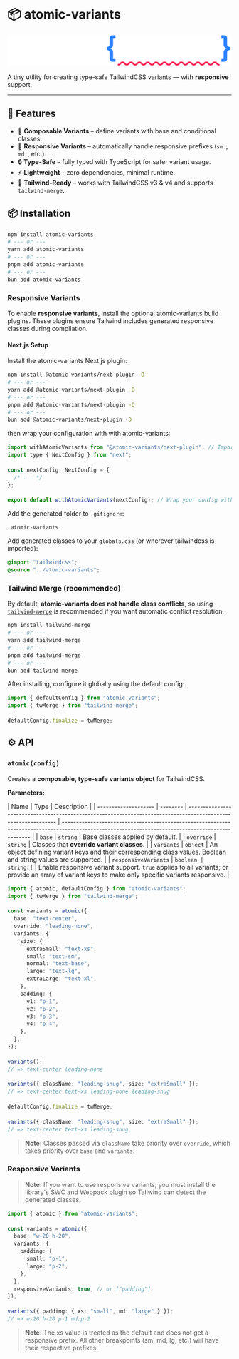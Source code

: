 # 📦 atomic-variants

<p align="center">
    <picture>
      <source media="(prefers-color-scheme: dark)" srcset=".github/assets/logo-dark.svg">
      <source media="(prefers-color-scheme: light)" srcset=".github/assets/logo-light.svg" >
      <img alt="Atomic Variants logo" src=".github/assets/logo-dark.svg">
    </picture>
</p>

A tiny utility for creating type-safe TailwindCSS variants — with **responsive** support.

---

## 🚀 Features

- 🧩 **Composable Variants** – define variants with base and conditional classes.
- 📱 **Responsive Variants** – automatically handle responsive prefixes (`sm:`, `md:`, etc.).
- 🔒 **Type-Safe** – fully typed with TypeScript for safer variant usage.
- ⚡️ **Lightweight** – zero dependencies, minimal runtime.
- 🎨 **Tailwind-Ready** – works with TailwindCSS v3 & v4 and supports `tailwind-merge`.

## 📦 Installation

```bash
npm install atomic-variants
# --- or ---
yarn add atomic-variants
# --- or ---
pnpm add atomic-variants
# --- or ---
bun add atomic-variants
```

### Responsive Variants

To enable **responsive variants**, install the optional atomic-variants build plugins.
These plugins ensure Tailwind includes generated responsive classes during compilation.

#### Next.js Setup

Install the atomic-variants Next.js plugin:

```bash
npm install @atomic-variants/next-plugin -D
# --- or ---
yarn add @atomic-variants/next-plugin -D
# --- or ---
pnpm add @atomic-variants/next-plugin -D
# --- or ---
bun add @atomic-variants/next-plugin -D
```

then wrap your configuration with with atomic-variants:

```js
import withAtomicVariants from "@atomic-variants/next-plugin"; // Import the atomic-variants plugin
import type { NextConfig } from "next";

const nextConfig: NextConfig = {
  /* ... */
};

export default withAtomicVariants(nextConfig); // Wrap your config with the plugin
```

Add the generated folder to `.gitignore`:

```
.atomic-variants
```

Add generated classes to your `globals.css` (or wherever tailwindcss is imported):

```css
@import "tailwindcss";
@source "../atomic-variants";
```

### Tailwind Merge (**recommended**)

By default, **atomic-variants does not handle class conflicts**, so using [`tailwind-merge`](https://github.com/dcastil/tailwind-merge) is recommended if you want automatic conflict resolution.

```bash
npm install tailwind-merge
# --- or ---
yarn add tailwind-merge
# --- or ---
pnpm add tailwind-merge
# --- or ---
bun add tailwind-merge
```

After installing, configure it globally using the default config:

```js
import { defaultConfig } from "atomic-variants";
import { twMerge } from "tailwind-merge";

defaultConfig.finalize = twMerge;
```

## ⚙️ API

### `atomic(config)`

Creates a **composable, type-safe variants object** for TailwindCSS.

**Parameters:**

| Name                 | Type     | Description                                                                                                    |
| -------------------- | -------- | -------------------------------------------------------------------------------------------------------------- | ------------------------------------------------------------------------------------------------------------------------------------------------- |
| `base`               | `string` | Base classes applied by default.                                                                               |
| `override`           | `string` | Classes that **override variant classes**.                                                                     |
| `variants`           | `object` | An object defining variant keys and their corresponding class values. Boolean and string values are supported. |
| `responsiveVariants` | `boolean | string[]`                                                                                                      | Enable responsive variant support. `true` applies to all variants; or provide an array of variant keys to make only specific variants responsive. |

```ts
import { atomic, defaultConfig } from "atomic-variants";
import { twMerge } from "tailwind-merge";

const variants = atomic({
  base: "text-center",
  override: "leading-none",
  variants: {
    size: {
      extraSmall: "text-xs",
      small: "text-sm",
      normal: "text-base",
      large: "text-lg",
      extraLarge: "text-xl",
    },
    padding: {
      v1: "p-1",
      v2: "p-2",
      v3: "p-3",
      v4: "p-4",
    },
  },
});

variants();
// => text-center leading-none

variants({ className: "leading-snug", size: "extraSmall" });
// => text-center text-xs leading-none leading-snug

defaultConfig.finalize = twMerge;

variants({ className: "leading-snug", size: "extraSmall" });
// => text-center text-xs leading-snug
```

> **Note:** Classes passed via `className` take priority over `override`, which takes priority over `base` and `variants`.

### Responsive Variants

> **Note:** If you want to use responsive variants, you must install the library's SWC and Webpack plugin so Tailwind can detect the generated classes.

```ts
import { atomic } from "atomic-variants";

const variants = atomic({
  base: "w-20 h-20",
  variants: {
    padding: {
      small: "p-1",
      large: "p-2",
    },
  },
  responsiveVariants: true, // or ["padding"]
});

variants({ padding: { xs: "small", md: "large" } });
// => w-20 h-20 p-1 md:p-2
```

> **Note:** The xs value is treated as the default and does not get a responsive prefix. All other breakpoints (sm, md, lg, etc.) will have their respective prefixes.
